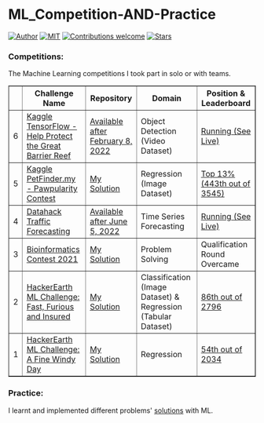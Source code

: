 # ML_Competition-AND-Practice
[![Author](https://img.shields.io/badge/author-utshabkg-red)](https://github.com/utshabkg/)
[![MIT](https://img.shields.io/badge/license-MIT-5eba00.svg)](https://github.com/utshabkg/ML_Competition-AND-Practice/blob/master/LICENSE)
[![Contributions welcome](https://img.shields.io/badge/contributions-welcome-blue.svg?style=flat)](https://github.com/utshabkg/ML_Competition-AND-Practice/)
[![Stars](https://img.shields.io/github/stars/utshabkg/ML_Competition-AND-Practice.svg?style=social)](https://github.com/utshabkg/ML_Competition-AND-Practice/stargazers)

### Competitions:
The Machine Learning competitions I took part in solo or with teams.

<table border='1'>
<tr>
  <th></th>
  <th>Challenge Name</th>
  <th>Repository</th>
  <th>Domain</th>
  <th>Position & Leaderboard</th>
</tr>
  
<tr>
  <td>6</td>
  <td><a href='https://www.kaggle.com/c/tensorflow-great-barrier-reef'>Kaggle TensorFlow - Help Protect the Great Barrier Reef</a></td>
  <td><a href=''>Available after February 8, 2022</a></td>
  <td>Object Detection (Video Dataset)</td>
  <td><a href='https://www.kaggle.com/c/tensorflow-great-barrier-reef/leaderboard'>Running (See Live)</a></td>
</tr>

<tr>
  <td>5</td>
  <td><a href='https://www.kaggle.com/c/petfinder-pawpularity-score/overview'>Kaggle PetFinder.my - Pawpularity Contest</a></td>
  <td><a href='https://github.com/utshabkg/ML_Competition-AND-Practice/tree/master/Competition/Kaggle%20PetFinder.my%20-%20Pawpularity%20Contest'>My Solution</a></td>
  <td>Regression (Image Dataset)</td>
  <td><a href='https://www.kaggle.com/c/petfinder-pawpularity-score/leaderboard'>Top 13% (443th out of 3545)</a></td>
</tr>
  
<tr>
  <td>4</td>
  <td><a href='https://datahack.analyticsvidhya.com/contest/practice-problem-time-series-2/'>Datahack Traffic Forecasting</a></td>
  <td><a href=''>Available after June 5, 2022</a></td>
  <td>Time Series Forecasting</td>
  <td><a href='https://datahack.analyticsvidhya.com/contest/practice-problem-time-series-2/#LeaderBoard'>Running (See Live)</a></td>
</tr>
  
<tr>
  <td>3</td>
  <td><a href='https://stepik.org/course/91751/'>Bioinformatics Contest 2021</a></td>
  <td><a href='https://github.com/utshabkg/ML_Competition-AND-Practice/tree/master/Competition/Stepkik%20Bioinformatics%20Contest%202021'>My Solution</a></td>
  <td>Problem Solving</td>
  <td>Qualification Round Overcame</td>
</tr>

<tr>
  <td>2</td>
  <td><a href='https://www.hackerearth.com/challenges/competitive/hackerearth-machine-learning-challenge-vehicle-insurance-claim/'>HackerEarth ML Challenge: Fast, Furious and Insured</a></td>
  <td><a href='https://github.com/utshabkg/ML_Competition-AND-Practice/tree/master/Competition/HackerEarth%20Fast%2C%20Furious%20and%20Insured'>My Solution</a></td>
  <td>Classification (Image Dataset) & Regression (Tabular Dataset)</td>
  <td><a href='https://www.hackerearth.com/challenges/competitive/hackerearth-machine-learning-challenge-vehicle-insurance-claim/leaderboard/predict-the-condition-and-insurance-amount-21-fb647347/'>86th out of 2796</a></td>
</tr>
 
<tr>
  <td>1</td>
  <td><a href='https://www.hackerearth.com/challenges/competitive/hackerearth-machine-learning-challenge-predict-windmill-power/'>HackerEarth ML Challenge: A Fine Windy Day</a></td>
<td><a href='https://github.com/utshabkg/ML_Competition-AND-Practice/tree/master/Competition/HackerEarth%20A%20Fine%20Windy%20Day'>My Solution</a></td>
<!--   <td>Available on May 26, 2021</td> -->
  <td>Regression</td>
  <td><a href='https://www.hackerearth.com/challenges/competitive/hackerearth-machine-learning-challenge-predict-windmill-power/leaderboard/predict-the-power-kwh-produced-from-the-windmills-8-f055f832/'>54th out of 2034</a></td>
</tr>
</table>

### Practice:
I learnt and implemented different problems' <a href='https://github.com/utshabkg/ML_Competition-AND-Practice/tree/master/Practice'>solutions</a> with ML.
